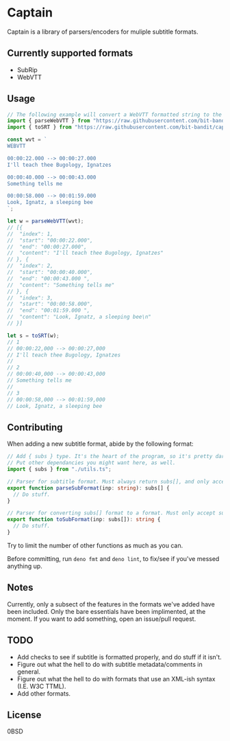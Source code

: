 # Captain

Captain is a library of parsers/encoders for muliple subtitle formats.

## Currently supported formats

- SubRip
- WebVTT

## Usage

```ts
// The following example will convert a WebVTT formatted string to the SRT format
import { parseWebVTT } from "https://raw.githubusercontent.com/bit-bandit/captain/main/webvtt.ts";
import { toSRT } from "https://raw.githubusercontent.com/bit-bandit/captain/main/srt.ts";

const wvt = `
WEBVTT

00:00:22.000 --> 00:00:27.000
I'll teach thee Bugology, Ignatzes

00:00:40.000 --> 00:00:43.000 
Something tells me

00:00:58.000 --> 00:01:59.000 
Look, Ignatz, a sleeping bee
`;

let w = parseWebVTT(wvt);
// [{
//  "index": 1,
//  "start": "00:00:22.000",
//  "end": "00:00:27.000",
//  "content": "I'll teach thee Bugology, Ignatzes"
// }, {
//  "index": 2,
//  "start": "00:00:40.000",
//  "end": "00:00:43.000 ",
//  "content": "Something tells me"
// }, {
//  "index": 3,
//  "start": "00:00:58.000",
//  "end": "00:01:59.000 ",
//  "content": "Look, Ignatz, a sleeping bee\n"
// }]

let s = toSRT(w);
// 1
// 00:00:22,000 --> 00:00:27,000
// I'll teach thee Bugology, Ignatzes
//
// 2
// 00:00:40,000 --> 00:00:43,000
// Something tells me
//
// 3
// 00:00:58,000 --> 00:01:59,000
// Look, Ignatz, a sleeping bee
```

## Contributing

When adding a new subtitle format, abide by the following format:

```ts
// Add { subs } type. It's the heart of the program, so it's pretty darn important.
// Put other dependancies you might want here, as well.
import { subs } from "./utils.ts";

// Parser for subtitle format. Must always return subs[], and only accept strings.
export function parseSubFormat(inp: string): subs[] {
  // Do stuff.
}

// Parser for converting subs[] format to a format. Must only accept subs[], and always return string.
export function toSubFormat(inp: subs[]): string {
  // Do stuff.
}
```

Try to limit the number of other functions as much as you can.

Before committing, run `deno fmt` and `deno lint`, to fix/see if you've messed
anything up.

## Notes

Currently, only a subsect of the features in the formats we've added have been
included. Only the bare essentials have been implimented, at the moment. If you
want to add something, open an issue/pull request.

## TODO

- Add checks to see if subtitle is formatted properly, and do stuff if it isn't.
- Figure out what the hell to do with subtitle metadata/comments in general.
- Figure out what the hell to do with formats that use an XML-ish syntax (I.E.
  W3C TTML).
- Add other formats.

## License

0BSD
